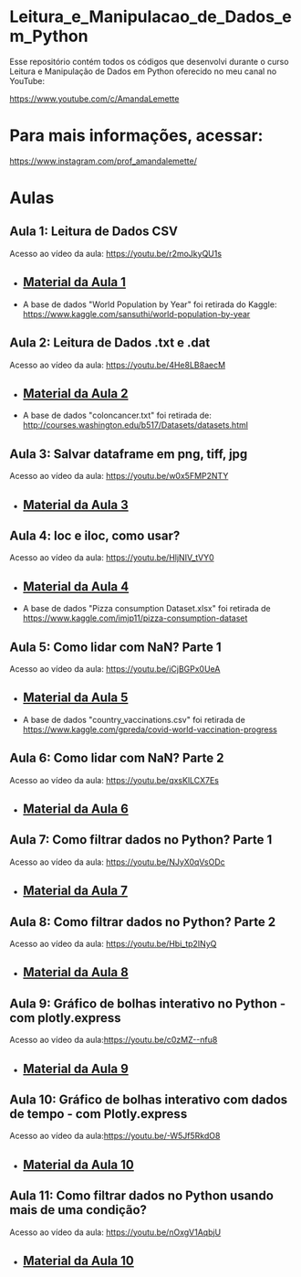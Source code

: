 # Leitura_e_Manipulacao_de_Dados_em_Python

Esse repositório contém todos os códigos que desenvolvi durante o curso Leitura e Manipulação de Dados em Python oferecido no meu canal no YouTube: 

https://www.youtube.com/c/AmandaLemette

# Para mais informações, acessar: 

https://www.instagram.com/prof_amandalemette/

# Aulas

## Aula 1: Leitura de Dados CSV

Acesso ao vídeo da aula: https://youtu.be/r2moJkyQU1s
- <h2 id="aula1"><a href="https://github.com/amandalemette/Leitura_e_Manipulacao_de_Dados_em_Python/tree/main/Aula1">Material da Aula 1</a></h2>

- A base de dados "World Population by Year" foi retirada do Kaggle: https://www.kaggle.com/sansuthi/world-population-by-year

## Aula 2: Leitura de Dados .txt e .dat

Acesso ao vídeo da aula: https://youtu.be/4He8LB8aecM

- <h2 id="aula2"><a href="https://github.com/amandalemette/Leitura_e_Manipulacao_de_Dados_em_Python/tree/main/Aula2">Material da Aula 2</a></h2>

- A base de dados "coloncancer.txt" foi retirada de: http://courses.washington.edu/b517/Datasets/datasets.html

## Aula 3: Salvar dataframe em png, tiff, jpg

Acesso ao vídeo da aula: https://youtu.be/w0x5FMP2NTY

- <h2 id="aula3"><a href="https://github.com/amandalemette/Leitura_e_Manipulacao_de_Dados_em_Python/tree/main/Aula3">Material da Aula 3</a></h2>

## Aula 4: loc e iloc, como usar? 

Acesso ao vídeo da aula: https://youtu.be/HljNIV_tVY0

- <h2 id="aula4"><a href="https://github.com/amandalemette/Leitura_e_Manipulacao_de_Dados_em_Python/tree/main/Aula4">Material da Aula 4</a></h2>

- A base de dados "Pizza consumption Dataset.xlsx" foi retirada de https://www.kaggle.com/imjp11/pizza-consumption-dataset

## Aula 5: Como lidar com NaN? Parte 1 

Acesso ao vídeo da aula: https://youtu.be/iCjBGPx0UeA

- <h2 id="aula5"><a href="https://github.com/amandalemette/Leitura_e_Manipulacao_de_Dados_em_Python/tree/main/Aula5">Material da Aula 5</a></h2>

- A base de dados "country_vaccinations.csv" foi retirada de https://www.kaggle.com/gpreda/covid-world-vaccination-progress

## Aula 6: Como lidar com NaN? Parte 2 

Acesso ao vídeo da aula: https://youtu.be/qxsKlLCX7Es

- <h2 id="aula6"><a href="https://github.com/amandalemette/Leitura_e_Manipulacao_de_Dados_em_Python/tree/main/Aula6">Material da Aula 6</a></h2>

## Aula 7: Como filtrar dados no Python? Parte 1 

Acesso ao vídeo da aula: https://youtu.be/NJyX0qVsODc

- <h2 id="aula7"><a href="https://github.com/amandalemette/Leitura_e_Manipulacao_de_Dados_em_Python/tree/main/Aula7">Material da Aula 7</a></h2>

## Aula 8: Como filtrar dados no Python? Parte 2 

Acesso ao vídeo da aula: https://youtu.be/Hbi_tp2INyQ

- <h2 id="aula8"><a href="https://github.com/amandalemette/Leitura_e_Manipulacao_de_Dados_em_Python/tree/main/Aula8">Material da Aula 8</a></h2>

## Aula 9: Gráfico de bolhas interativo no Python - com plotly.express

Acesso ao vídeo da aula:https://youtu.be/c0zMZ--nfu8

- <h2 id="aula9"><a href="https://github.com/amandalemette/Leitura_e_Manipulacao_de_Dados_em_Python/tree/main/Aula9">Material da Aula 9</a></h2>

## Aula 10: Gráfico de bolhas interativo com dados de tempo - com Plotly.express 

Acesso ao vídeo da aula:https://youtu.be/-W5Jf5RkdO8

- <h2 id="aula10"><a href="https://github.com/amandalemette/Leitura_e_Manipulacao_de_Dados_em_Python/tree/main/Aula_10">Material da Aula 10</a></h2>

## Aula 11: Como filtrar dados no Python usando mais de uma condição?

Acesso ao vídeo da aula: https://youtu.be/nOxgV1AqbjU

- <h2 id="aula10"><a href="https://github.com/amandalemette/Leitura_e_Manipulacao_de_Dados_em_Python/tree/main/Aula_10">Material da Aula 10</a></h2>


